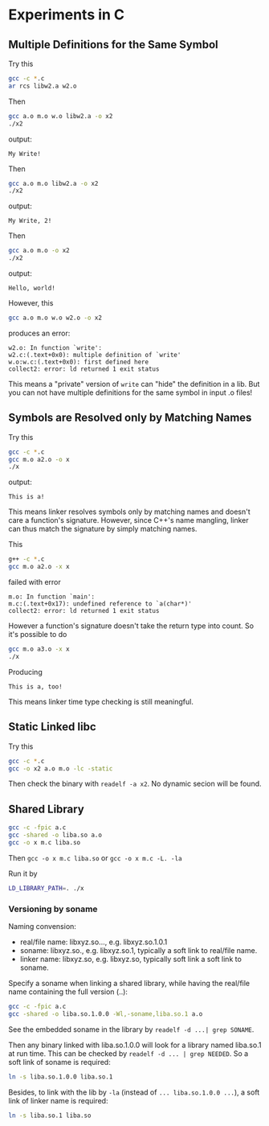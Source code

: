 # Experiments in C

## Multiple Definitions for the Same Symbol

Try this

```bash
gcc -c *.c
ar rcs libw2.a w2.o
```

Then

```bash
gcc a.o m.o w.o libw2.a -o x2
./x2
```

output:

```
My Write!
```

Then

```bash
gcc a.o m.o libw2.a -o x2
./x2
```

output:

```
My Write, 2!
```

Then

```bash
gcc a.o m.o -o x2
./x2
```

output:

```
Hello, world!
```

However, this

```bash
gcc a.o m.o w.o w2.o -o x2
```

produces an error:

```
w2.o: In function `write':
w2.c:(.text+0x0): multiple definition of `write'
w.o:w.c:(.text+0x0): first defined here
collect2: error: ld returned 1 exit status
```

This means a "private" version of `write` can "hide" the definition in a lib. But you can not have multiple definitions for the same symbol in input .o files!

## Symbols are Resolved only by Matching Names

Try this

```bash
gcc -c *.c
gcc m.o a2.o -o x
./x
```

output:

```
This is a!
```

This means linker resolves symbols only by matching names and doesn't care a function's signature. However, since C++'s name mangling, linker can thus match the signature by simply matching names.

This

```bash
g++ -c *.c
gcc m.o a2.o -x x
```

failed with error

```
m.o: In function `main':
m.c:(.text+0x17): undefined reference to `a(char*)'
collect2: error: ld returned 1 exit status
```

However a function's signature doesn't take the return type into count. So it's possible to do

```bash
gcc m.o a3.o -x x
./x
```

Producing

```
This is a, too!
```

This means linker time type checking is still meaningful.

## Static Linked libc

Try this

```bash
gcc -c *.c
gcc -o x2 a.o m.o -lc -static
```

Then check the binary with `readelf -a x2`. No dynamic secion will be found.

## Shared Library

```bash
gcc -c -fpic a.c
gcc -shared -o liba.so a.o
gcc -o x m.c liba.so
```
Then `gcc -o x m.c liba.so` or `gcc -o x m.c -L. -la`

Run it by

```bash
LD_LIBRARY_PATH=. ./x
```

### Versioning by soname

Naming convension:
  * real/file name: libxyz.so.<major>.<minor>.<patch>, e.g. libxyz.so.1.0.1
  * soname: libxyz.so.<major>, e.g. libxyz.so.1, typically a soft link to real/file name.
  * linker name: libxyz.so, e.g. libxyz.so, typically soft link a soft link to soname.

Specify a soname when linking a shared library, while having the real/file name containing the full version (<major>.<minor>.<patch>):

```bash
gcc -c -fpic a.c
gcc -shared -o liba.so.1.0.0 -Wl,-soname,liba.so.1 a.o
```

See the embedded soname in the library by `readelf -d ...| grep SONAME`.

Then any binary linked with liba.so.1.0.0 will look for a library named liba.so.1 at run time. This can be checked by `readelf -d ... | grep NEEDED`. So a soft link of soname is required:

```bash
ln -s liba.so.1.0.0 liba.so.1
```

Besides, to link with the lib by `-la` (instead of `... liba.so.1.0.0 ...`), a soft link of linker name is required:

```bash
ln -s liba.so.1 liba.so
```
